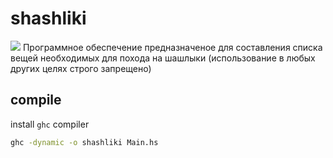 # shashliki
![](https://i.imgur.com/74GxpCJ.png)
Программное обеспечение предназначеное для составления списка вещей необходимых для похода на шашлыки
(использование в любых других целях строго запрещено)


## compile
install `ghc` compiler
```bash
ghc -dynamic -o shashliki Main.hs
```
